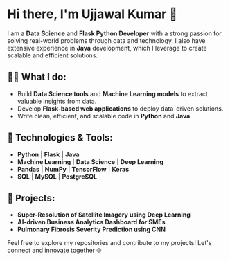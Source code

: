# Hi there, I'm Ujjawal Kumar 👋

I am a **Data Science** and **Flask Python Developer** with a strong passion for solving real-world problems through data and technology. I also have extensive experience in **Java** development, which I leverage to create scalable and efficient solutions.

## 🧑‍💻 What I do:
- Build **Data Science tools** and **Machine Learning models** to extract valuable insights from data.
- Develop **Flask-based web applications** to deploy data-driven solutions.
- Write clean, efficient, and scalable code in **Python** and **Java**.

## 🌟 Technologies & Tools:
- **Python** | **Flask** | **Java**
- **Machine Learning** | **Data Science** | **Deep Learning**
- **Pandas** | **NumPy** | **TensorFlow** | **Keras**
- **SQL** | **MySQL** | **PostgreSQL**

## 🔧 Projects:
- **Super-Resolution of Satellite Imagery using Deep Learning**
- **AI-driven Business Analytics Dashboard for SMEs**
- **Pulmonary Fibrosis Severity Prediction using CNN**

Feel free to explore my repositories and contribute to my projects! Let's connect and innovate together 🌐
